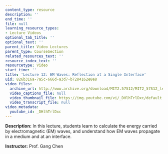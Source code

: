 ```yaml
---
content_type: resource
description: ''
end_time: ''
file: null
learning_resource_types:
- Lecture Videos
optional_tab_title: ''
optional_text: ''
parent_title: Video Lectures
parent_type: CourseSection
related_resources_text: ''
resource_index_text: ''
resourcetype: Video
start_time: ''
title: 'Lecture 12: EM Waves: Reflection at a Single Interface'
uid: 826b316a-7a5c-666d-a3d7-b7284162e8e8
video_files:
  archive_url: http://www.archive.org/download/MIT2.57S12/MIT2_57S12_lec12_300k.mp4
  video_captions_file: null
  video_thumbnail_file: https://img.youtube.com/vi/_DHlhTrlDxc/default.jpg
  video_transcript_file: null
video_metadata:
  youtube_id: _DHlhTrlDxc
---
```


**Description:** In this lecture, students learn to calculate the energy carried by electromagnetic (EM) waves, and understand how EM waves propagate in a medium and at an interface.

**Instructor:** Prof. Gang Chen